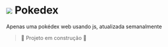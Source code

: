 # <img src="https://raw.githubusercontent.com/PokeAPI/sprites/master/sprites/pokemon/versions/generation-viii/icons/10021.png" > Pokedex
Apenas uma pokédex web usando js, atualizada semanalmente 
> :construction: Projeto em construção :construction:
> 